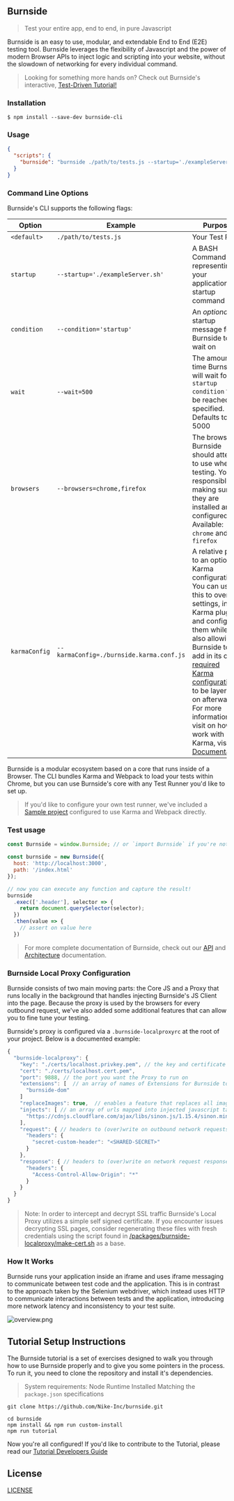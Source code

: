 ## Burnside

> Test your entire app, end to end, in pure Javascript

Burnside is an easy to use, modular, and extendable End to End (E2E) testing tool. Burnside leverages the flexibility of Javascript and the power of modern Browser APIs to inject logic and scripting into your website, without the slowdown of networking for every individual command.

> Looking for something more hands on? Check out Burnside's interactive, [Test-Driven Tutorial!](#tutorial)

<a name="installation"></a>
### Installation

```
$ npm install --save-dev burnside-cli
```

<a name="usage"></a>
### Usage
```JSON
{
  "scripts": {
    "burnside": "burnside ./path/to/tests.js --startup='./exampleServer.sh' --condition='start' --wait=5000 --browsers=chrome,firefox"
  }
}  
```

<a name="cli-usage"></a>
### Command Line Options
Burnside's CLI supports the following flags:

| Option | Example | Purpose |
| ------ | ------- | ------- |
| `<default>` | `./path/to/tests.js` | Your Test File |
| `startup` | `--startup='./exampleServer.sh'` | A BASH Command representing your application's startup command |
| `condition` | `--condition='startup'` | An _optional_ startup message for Burnside to wait on |
| `wait` | `--wait=500` | The amount of time Burnside will wait for the `startup` `condition` to be reached, if specified. Defaults to 5000 |
| `browsers` | `--browsers=chrome,firefox` | The browsers Burnside should attempt to use when testing. You're responsible for making sure they are installed and configured. Available: `chrome` and `firefox` |
| `karmaConfig` | `--karmaConfig=./burnside.karma.conf.js` | A relative path to an optional Karma configuration. You can use this to override settings, inject Karma plugins, and configure them while also allowing Burnside to add in its own [required Karma configuration](https://bitbucket.nike.com/projects/WEBCD/repos/burnside/browse/packages/burnside-cli/karma.conf.js) to be layered on afterward. For more information visit on how to work with Karma, visit its [Documentation](https://karma-runner.github.io/1.0/config/configuration-file.html) |

Burnside is a modular ecosystem based on a core that runs inside of a Browser. The CLI bundles Karma and Webpack to load your tests within Chrome, but you can use Burnside's core with any Test Runner you'd like to set up.
> If you'd like to configure your own test runner, we've included a [Sample project](https://github.com/Nike-Inc/burnside/tree/master/packages/burnside-sample) configured to use Karma and Webpack directly.

<a name="basic-usage"></a>
### Test usage

```js
const Burnside = window.Burnside; // or `import Burnside` if you're not using the CLI

const burnside = new Burnside({
  host: 'http://localhost:3000',
  path: '/index.html'
});

// now you can execute any function and capture the result!
burnside
  .exec(['.header'], selector => {
    return document.querySelector(selector);
  })
  .then(value => {
    // assert on value here
  })
```

> For more complete documentation of Burnside, check out our [API](https://github.com/Nike-Inc/burnside/blob/master/docs/api.md) and [Architecture](https://github.com/Nike-Inc/burnside/blob/master/docs/architecture.md) documentation.

<a name="proxy-config"></a>
### Burnside Local Proxy Configuration
Burnside consists of two main moving parts: the Core JS and a Proxy that runs locally in the background that handles injecting Burnside's JS Client into the page. Because the proxy is used by the browsers for every outbound request, we've also added some additional features that can allow you to fine tune your testing.

Burnside's proxy is configured via a `.burnside-localproxyrc` at the root of your project. Below is a documented example:

```js
{
  "burnside-localproxy": {
    "key": "./certs/localhost.privkey.pem", // the key and certificate to use for SSL decryption
    "cert": "./certs/localhost.cert.pem",
    "port": 9888, // the port you want the Proxy to run on
    "extensions": [  // an array of names of Extensions for Burnside to use when injecting the client
      "burnside-dom"
    ]
    "replaceImages": true,  // enables a feature that replaces all images with a default for faster testing (also accepts an image filepath e.g. "./path/to/my/image.png" )
    "injects": [ // an array of urls mapped into injected javascript tags
      "https://cdnjs.cloudflare.com/ajax/libs/sinon.js/1.15.4/sinon.min.js"
    ],
    "request": { // headers to (over)write on outbound network requests
      "headers": {
        "secret-custom-header": "<SHARED-SECRET>"
      }
    },
    "response": { // headers to (over)write on network request responses
      "headers": {
        "Access-Control-Allow-Origin": "*"
      }
    }
  }
}
```

> Note: In order to intercept and decrypt SSL traffic Burnside's Local Proxy utilizes a simple self signed certificate. If you encounter issues decrypting SSL pages, consider regenerating these files with fresh credentials using the script found in [/packages/burnside-localproxy/make-cert.sh](/packages/burnside-localproxy/make-cert.sh) as a base.

<a name="how"></a>
### How It Works

Burnside runs your application inside an iframe and uses iframe messaging to communicate between test code and the application. This is in contrast to the approach taken by the Selenium webdriver, which instead uses HTTP to communicate interactions between tests and the application, introducing more network latency and inconsistency to your test suite.

![overview.png](overview.png)

<a name="tutorial"></a>
## Tutorial Setup Instructions

The Burnside tutorial is a set of exercises designed to walk you through how to use Burnside properly and to give you some pointers in the process. To run it, you need to clone the repository and install it's dependencies.

> System requirements: Node Runtime Installed Matching the `package.json` specifications
```
git clone https://github.com/Nike-Inc/burnside.git

cd burnside
npm install && npm run custom-install
npm run tutorial
```
Now you're all configured! If you'd like to contribute to the Tutorial, please read our [Tutorial Developers Guide](https://github.com/Nike-Inc/burnside/blob/master/docs/tutorial.md)

## License

[LICENSE](LICENSE)
